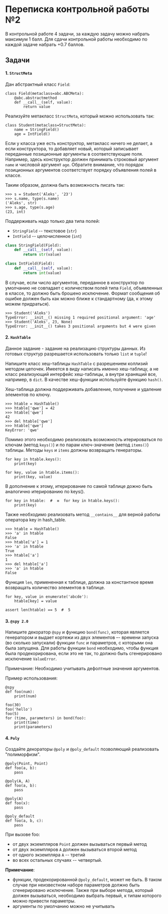 # Переписка контрольной работы №2

В контрольной работе 4 задачи, за каждую задачу можно набрать максимум 1 балл.
Для сдачи контрольной работы необходимо по каждой задаче набрать +0.7 баллов.

## Задачи
#### 1. `StructMeta`

Дан абстрактный класс `Field`:

    class Field(metaclass=abc.ABCMeta):
        @abc.abstractmethod
        def __call__(self, value):
            return value

Реализуйте метакласс `StructMeta`, который можно использовать так:

    class Student(metaclass=StructMeta):
        name = StringField()
        age = IntField()

Если у класса уже есть конструктор, метакласс ничего не делает, а
если конструктора, то добавляет новый, который записывает переданные
позиционные аргументы в соответствующие поля. Например, здесь
конструктор должен принимать строковый аргумент `name` и числовой
аргумент `age`. Обратите внимание, что порядок позиционных аргументов
соответствует порядку объявления полей в классе.

Таким образом, должна быть возможность писать так:

    >>> s = Student('Aleks', '23')
    >>> s.name, type(s.name)
    ('Aleks', str)
    >>> s.age, type(s.age)
    (23, int)

Поддерживать надо только два типа полей:
* `StringField` -- текстовое (`str`)
* `IntField` -- целочисленное (`int`)

```python
class StringField(Field):
    def __call__(self, value):
        return str(value)

class IntField(Field):
    def __call__(self, value):
        return int(value)
```

В случае, если число аргументов, переданное в конструктор по умолчанию
не совпадает с количеством полей типа `Field`, объявленных в классе, то
должно быть брошено исключение. Формат сообщения об ошибке должен быть
как можно ближе к стандартному (да, к этому можем придраться).

    >>> Student('Aleks')
    TypeError: __init__() missing 1 required positional argument: 'age'
    >>> Student('Aleks', 23, None)
    TypeError: __init__() takes 3 positional arguments but 4 were given


#### 2. `HashTable`

Данное задание - задание на реализацию структуры данных.
Из готовых структур разрешается использовать только `list` и `tuple`!

Напишите класс хеш-таблицы `HashTable` с разрешением коллизий методом цепочек. 
Имеется в виду написать именно хеш-таблицу, а не класс реализующий интерфейс хеш-таблицы, а внутри хранящий все,
например, в `dict`. В качестве хеш-функции используйте функцию `hash()`.

Хеш-таблица должна поддерживать добавление, получение и удаление элементов по ключу.

    >>> htable = HashTable()
    >>> htable['qwe'] = 42
    >>> htable['qwe']
    42
    >>> del htable['qwe']
    >>> htable['qwe']
    KeyError: 'qwe'

Помимо этого необходимо реализовать возможность итерироваться по ключам (метод `keys()`) и по парам ключ-значение
(метод `items()`) таблицы. Методы `keys` и `items` должны возвращать генераторы.

    for key in htable.keys():
        print(key)
    
    for key, value in htable.items():
        print(key, value)

В дополнение к этому, итерирование по самой таблице дожно быть аналогично итерированию по keys().

    for key in htable:  #  ≡  for key in htable.keys():
        print(key)

Также необходимо реализовать метод `__contains__` для верной работы оператора 
key in hash_table.

    >>> htable = HashTable()
    >>> 'a' in htable
    False
    >>> htable['a'] = 1
    >>> 'a' in htable
    True
    >>> htable['a']
    1
    >>> del htable['a']
    >>> 'a' in htable
    False

Функция `len`, примененная к таблице, должна за константное время возвращать количество элементов в таблице.

    for key, value in enumerate('abcde'):
        htable[key] = value
    
    assert len(htable) == 5  #  5
    
#### 3. `@spy 2.0`

Напишите декоратор `@spy` и функцию `bond(func)`, которая является генератором и выдает кортежи из двух элементов –-
времени запуска (во сколько запускали) функции `func` и параметров, с которыми она была запущена.
Для работы функции `bond` необходимо, чтобы функция была продекорирована, если это не так, то должно быть сгенерировано
исключение `ValueError`.

Примечание: Необходимо учитывать дефолтные значения аргументов.

Пример использования:

    @spy
    def foo(num):
        print(num)
    
    foo(30)
    foo('hello')
    foo(5)
    for (time, parameters) in bond(foo):
        print(time)
        print(parameters)

#### 4. `Poly`

Создайте декораторы `@poly` и `@poly_default` позволяющий реализовать "полиморфизм".

    @poly(Point, Point)
    def foo(a, b):
        pass
        
    @poly(A, A)
    def foo(a, b):
        pass
    
    @poly(A)
    def foo(x):
        pass
    
    @poly_default
    def foo(a, b, c):
        pass

При вызове foo:
- от двух экземпляров `Point` должен вызываться первый метод
- от двух экземпляров `A` должен вызываться второй метод
- от одного экземпляра `А` -- третий
- во всех остальных случаях -- четвертый. 

**Примечание**: 
- функции, продекорированной `@poly_default`, может не быть. В таком случае при неизвестном наборе
параметров должно быть сгенерировано исключение. Также при выборе метода, который должен вызываться, необходимо выбрать
первый, к типам которого можно привести параметры.
- аргументы по умолчанию можно не учитывать
